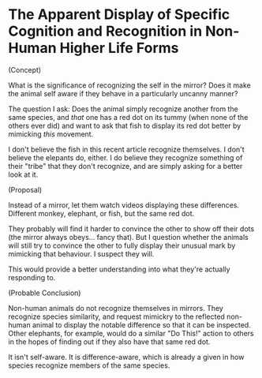# The Apparent Display of Specific Cognition and Recognition in Non-Human Higher Life Forms



(Concept)

What is the significance of recognizing the self in the mirror? Does it make the animal self aware if they behave in a particularly uncanny manner?

The question I ask: Does the animal simply recognize another from the same species, and *that* one has a red dot on its tummy (when none of the others ever did) and want to ask that fish to display its red dot better by mimicking *this* movement.

I don't believe the fish in this recent article recognize themselves. I don't believe the elepants do, either. I do believe they recognize something of their "tribe" that they don't recognize, and are simply asking for a better look at it.

(Proposal)

Instead of a mirror, let them watch videos displaying these differences. Different monkey, elephant, or fish, but the same red dot.

They probably will find it harder to convince the other to show off their dots (the mirror always obeys... fancy that). But I question whether the animals will still try to convince the other to fully display their unusual mark by mimicking that behaviour. I suspect they will.

This would provide a better understanding into what they're actually responding to.

(Probable Conclusion)

Non-human animals do not recognize themselves in mirrors. They recognize species similarity, and request mimickry to the reflected non-human animal to display the notable difference so that it can be inspected. Other elephants, for example, would do a similar "Do This!" action to others in the hopes of finding out if they also have that same red dot.

It isn't self-aware. It is difference-aware, which is already a given in how species recognize members of the same species.


